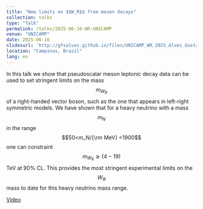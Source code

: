 ```yaml
---
title: "New limits on $$W_R$$ from meson decays"
collection: talks
type: "Talk"
permalink: /talks/2025-06-16-WR-UNICAMP
venue: "UNICAMP"
date: 2025-06-16
slidesurl: 'http://gfsalves.github.io/files/UNICAMP_WR_2025_Alves_Gustavo.pdf'
location: "Campinas, Brazil"
lang: en
---
```


In this talk we show that  pseudoscalar meson leptonic decay data can be used to set stringent limits on the mass $$m_{W_R}$$ of a right-handed vector boson, such as the one that appears in left-right symmetric models. We have shown that for a heavy neutrino with a mass $$m_N$$ in the range $$50<m_N/{\rm MeV} <1900$$  one can constraint $$m_{W_R} \gtrsim (4-19)$$ TeV at 90% CL. This provides the most stringent experimental limits on the $$W_R$$ mass to date for this heavy neutrino mass range.

[Video](https://www.youtube.com/watch?v=JM5uTKZasAk&pp=0gcJCcEJAYcqIYzv)